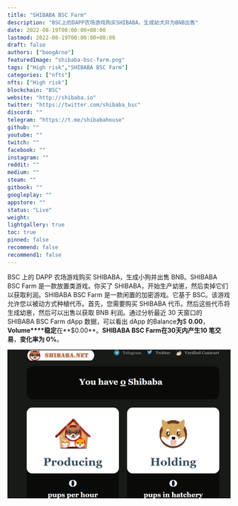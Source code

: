 ```yaml
---
title: "SHIBABA BSC Farm"
description: "BSC上的DAPP农场游戏购买SHIBABA，生成幼犬并为BNB出售"
date: 2022-08-19T00:00:00+08:00
lastmod: 2022-08-19T00:00:00+08:00
draft: false
authors: ["boogArno"]
featuredImage: "shibaba-bsc-farm.png"
tags: ["High risk","SHIBABA BSC Farm"]
categories: ["nfts"]
nfts: ["High risk"]
blockchain: "BSC"
website: "http://shibaba.io"
twitter: "https://twitter.com/shibaba_bsc"
discord: ""
telegram: "https://t.me/shibabahouse"
github: ""
youtube: ""
twitch: ""
facebook: ""
instagram: ""
reddit: ""
medium: ""
steam: ""
gitbook: ""
googleplay: ""
appstore: ""
status: "Live"
weight: 
lightgallery: true
toc: true
pinned: false
recommend: false
recommend1: false
---
```

BSC 上的 DAPP 农场游戏购买 SHIBABA，生成小狗并出售 BNB。SHIBABA BSC Farm 是一款放置类游戏。你买了 SHIBABA，开始生产幼崽，然后卖掉它们以获取利润。SHIBABA BSC Farm 是一款闲置的加密游戏。它基于 BSC。该游戏允许您以被动方式种植代币。首先，您需要购买 SHIBABA 代币。然后这些代币将生成幼崽，然后可以出售以获取 BNB 利润。通过分析最近 30 天窗口的 SHIBABA BSC Farm dApp 数据，可以看出 dApp 的Balance**为**$ **0.00**，**Volume****稳定**在**$0.00**。**SHIBABA BSC Farm在30天内产生10 笔交易**，**变化率为 0%**。

![shibababscfarm-dapp-high-risk-bsc-image1_b3f30772e12c6784ef876ebb16514057](shibababscfarm-dapp-high-risk-bsc-image1_b3f30772e12c6784ef876ebb16514057.png)